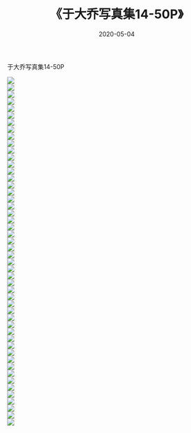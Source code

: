 ﻿---
layout: post
title:  《于大乔写真集14-50P》
date:   2020-05-04
img: http://pic.660000.xyz/1:/性感/2020/于大乔写真集14-50P/000.jpg
categories: [美女, 清纯, 唯美]
---

于大乔写真集14-50P

  ![](http://pic.660000.xyz/1:/性感/2020/于大乔写真集14-50P/001.jpg) <br> ![](http://pic.660000.xyz/1:/性感/2020/于大乔写真集14-50P/002.jpg) <br> ![](http://pic.660000.xyz/1:/性感/2020/于大乔写真集14-50P/003.jpg) <br> ![](http://pic.660000.xyz/1:/性感/2020/于大乔写真集14-50P/004.jpg) <br> ![](http://pic.660000.xyz/1:/性感/2020/于大乔写真集14-50P/005.jpg) <br> ![](http://pic.660000.xyz/1:/性感/2020/于大乔写真集14-50P/006.jpg) <br> ![](http://pic.660000.xyz/1:/性感/2020/于大乔写真集14-50P/007.jpg) <br> ![](http://pic.660000.xyz/1:/性感/2020/于大乔写真集14-50P/008.jpg) <br> ![](http://pic.660000.xyz/1:/性感/2020/于大乔写真集14-50P/009.jpg) <br> ![](http://pic.660000.xyz/1:/性感/2020/于大乔写真集14-50P/010.jpg) <br> ![](http://pic.660000.xyz/1:/性感/2020/于大乔写真集14-50P/011.jpg) <br> ![](http://pic.660000.xyz/1:/性感/2020/于大乔写真集14-50P/012.jpg) <br> ![](http://pic.660000.xyz/1:/性感/2020/于大乔写真集14-50P/013.jpg) <br> ![](http://pic.660000.xyz/1:/性感/2020/于大乔写真集14-50P/014.jpg) <br> ![](http://pic.660000.xyz/1:/性感/2020/于大乔写真集14-50P/015.jpg) <br> ![](http://pic.660000.xyz/1:/性感/2020/于大乔写真集14-50P/016.jpg) <br> ![](http://pic.660000.xyz/1:/性感/2020/于大乔写真集14-50P/017.jpg) <br> ![](http://pic.660000.xyz/1:/性感/2020/于大乔写真集14-50P/018.jpg) <br> ![](http://pic.660000.xyz/1:/性感/2020/于大乔写真集14-50P/019.jpg) <br> ![](http://pic.660000.xyz/1:/性感/2020/于大乔写真集14-50P/020.jpg) <br> ![](http://pic.660000.xyz/1:/性感/2020/于大乔写真集14-50P/021.jpg) <br> ![](http://pic.660000.xyz/1:/性感/2020/于大乔写真集14-50P/022.jpg) <br> ![](http://pic.660000.xyz/1:/性感/2020/于大乔写真集14-50P/023.jpg) <br> ![](http://pic.660000.xyz/1:/性感/2020/于大乔写真集14-50P/024.jpg) <br> ![](http://pic.660000.xyz/1:/性感/2020/于大乔写真集14-50P/025.jpg) <br> ![](http://pic.660000.xyz/1:/性感/2020/于大乔写真集14-50P/026.jpg) <br> ![](http://pic.660000.xyz/1:/性感/2020/于大乔写真集14-50P/027.jpg) <br> ![](http://pic.660000.xyz/1:/性感/2020/于大乔写真集14-50P/028.jpg) <br> ![](http://pic.660000.xyz/1:/性感/2020/于大乔写真集14-50P/029.jpg) <br> ![](http://pic.660000.xyz/1:/性感/2020/于大乔写真集14-50P/030.jpg) <br> ![](http://pic.660000.xyz/1:/性感/2020/于大乔写真集14-50P/031.jpg) <br> ![](http://pic.660000.xyz/1:/性感/2020/于大乔写真集14-50P/032.jpg) <br> ![](http://pic.660000.xyz/1:/性感/2020/于大乔写真集14-50P/033.jpg) <br> ![](http://pic.660000.xyz/1:/性感/2020/于大乔写真集14-50P/034.jpg) <br> ![](http://pic.660000.xyz/1:/性感/2020/于大乔写真集14-50P/035.jpg) <br> ![](http://pic.660000.xyz/1:/性感/2020/于大乔写真集14-50P/036.jpg) <br> ![](http://pic.660000.xyz/1:/性感/2020/于大乔写真集14-50P/037.jpg) <br> ![](http://pic.660000.xyz/1:/性感/2020/于大乔写真集14-50P/038.jpg) <br> ![](http://pic.660000.xyz/1:/性感/2020/于大乔写真集14-50P/039.jpg) <br> ![](http://pic.660000.xyz/1:/性感/2020/于大乔写真集14-50P/040.jpg) <br> ![](http://pic.660000.xyz/1:/性感/2020/于大乔写真集14-50P/041.jpg) <br> ![](http://pic.660000.xyz/1:/性感/2020/于大乔写真集14-50P/042.jpg) <br> ![](http://pic.660000.xyz/1:/性感/2020/于大乔写真集14-50P/043.jpg) <br> ![](http://pic.660000.xyz/1:/性感/2020/于大乔写真集14-50P/044.jpg) <br> ![](http://pic.660000.xyz/1:/性感/2020/于大乔写真集14-50P/045.jpg) <br> ![](http://pic.660000.xyz/1:/性感/2020/于大乔写真集14-50P/046.jpg) <br> ![](http://pic.660000.xyz/1:/性感/2020/于大乔写真集14-50P/047.jpg) <br> ![](http://pic.660000.xyz/1:/性感/2020/于大乔写真集14-50P/048.jpg) <br> ![](http://pic.660000.xyz/1:/性感/2020/于大乔写真集14-50P/049.jpg) <br> ![](http://pic.660000.xyz/1:/性感/2020/于大乔写真集14-50P/050.jpg) <br>